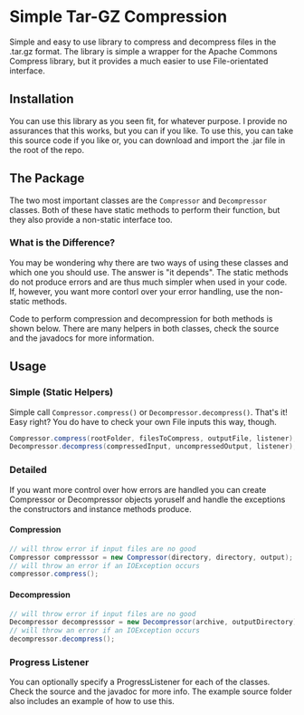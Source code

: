 # Simple Tar-GZ Compression
Simple and easy to use library to compress and decompress files in the .tar.gz format. The library is simple a
wrapper for the Apache Commons Compress library, but it provides a much easier to use File-orientated interface.

## Installation
You can use this library as you seen fit, for whatever purpose. I provide no assurances that this works, but you can
if you like. To use this, you can take this source code if you like or, you can download and import the .jar file in
the root of the repo.

## The Package
The two most important classes are the `Compressor` and `Decompressor` classes. Both of these have static methods
to perform their function, but they also provide a non-static interface too.

### What is the Difference?
You may be wondering why there are two ways of using these classes and which one you should use. The answer is "it 
depends". The static methods do not produce errors and are thus much simpler when used in your code. If, however, you
want more contorl over your error handling, use the non-static methods.

Code to perform compression and decompression for both methods is shown below. There are many helpers in both classes,
check the source and the javadocs for more information.

## Usage
### Simple (Static Helpers)
Simple call `Compressor.compress()` or `Decompressor.decompress()`. That's it! Easy right? You do have to check your
own File inputs this way, though.

```java
Compressor.compress(rootFolder, filesToCompress, outputFile, listener);
Decompressor.decompress(compressedInput, uncompressedOutput, listener);
```

### Detailed
If you want more control over how errors are handled you can create Compressor or Decompressor objects yoruself
and handle the exceptions the constructors and instance methods produce.

#### Compression

```java
// will throw error if input files are no good
Compressor compresssor = new Compressor(directory, directory, output); 
// will throw an error if an IOException occurs
compressor.compress();
```

#### Decompression

```java
// will throw error if input files are no good
Decompressor decompresssor = new Decompressor(archive, outputDirectory);
// will throw an error if an IOException occurs
decompressor.decompress();
```

### Progress Listener
You can optionally specify a ProgressListener for each of the classes. Check the source and the javadoc for more info.
The example source folder also includes an example of how to use this.
